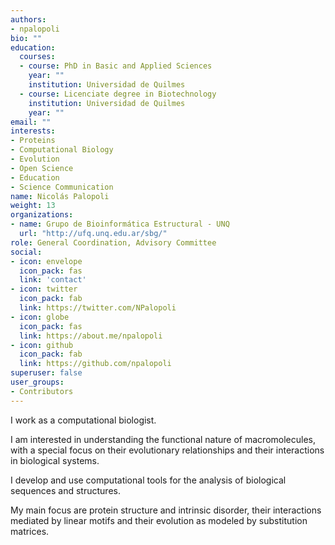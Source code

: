 ```yaml
---
authors:
- npalopoli
bio: ""
education:
  courses:
  - course: PhD in Basic and Applied Sciences
    year: ""
    institution: Universidad de Quilmes
  - course: Licenciate degree in Biotechnology
    institution: Universidad de Quilmes
    year: ""
email: ""
interests:
- Proteins
- Computational Biology
- Evolution
- Open Science
- Education
- Science Communication
name: Nicolás Palopoli
weight: 13
organizations: 
- name: Grupo de Bioinformática Estructural - UNQ
  url: "http://ufq.unq.edu.ar/sbg/"
role: General Coordination, Advisory Committee
social:
- icon: envelope
  icon_pack: fas
  link: 'contact'
- icon: twitter
  icon_pack: fab
  link: https://twitter.com/NPalopoli
- icon: globe
  icon_pack: fas
  link: https://about.me/npalopoli
- icon: github
  icon_pack: fab
  link: https://github.com/npalopoli
superuser: false
user_groups:
- Contributors
---
```


I work as a computational biologist.

I am interested in understanding the functional nature of macromolecules, with a special focus on their evolutionary relationships and their interactions in biological systems.

I develop and use computational tools for the analysis of biological sequences and structures.

My main focus are protein structure and intrinsic disorder, their interactions mediated by linear motifs and their evolution as modeled by substitution matrices.

